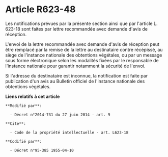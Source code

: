 # Article R623-48

Les notifications prévues par la présente section ainsi que par l'article L. 623-18 sont faites par lettre recommandée avec
demande d'avis de réception.

L'envoi de la lettre recommandée avec demande d'avis de réception peut être remplacé par la remise de la lettre au
destinataire contre récépissé, au siège de l'instance nationale des obtentions végétales, ou par un message sous forme
électronique selon les modalités fixées par le responsable de l'instance nationale pour garantir notamment la sécurité de
l'envoi. 

Si l'adresse du destinataire est inconnue, la notification est faite par publication d'un avis au Bulletin officiel de
l'instance nationale des obtentions végétales.

**Liens relatifs à cet article**

	**Modifié par**:

	  - Décret n°2014-731 du 27 juin 2014 - art. 9

	**Cite**:

	  - Code de la propriété intellectuelle - art. L623-18

	**Codifié par**:

	  - Décret n°95-385 1955-04-10
